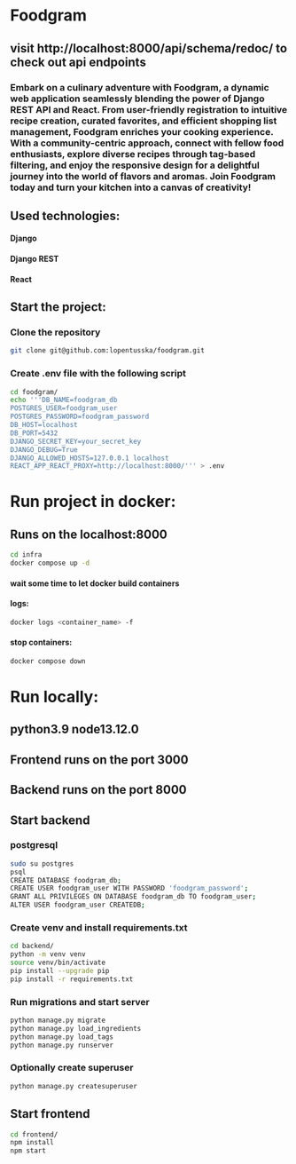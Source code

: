 # Foodgram
## visit http://localhost:8000/api/schema/redoc/ to check out api endpoints

### Embark on a culinary adventure with Foodgram, a dynamic web application seamlessly blending the power of Django REST API and React. From user-friendly registration to intuitive recipe creation, curated favorites, and efficient shopping list management, Foodgram enriches your cooking experience. With a community-centric approach, connect with fellow food enthusiasts, explore diverse recipes through tag-based filtering, and enjoy the responsive design for a delightful journey into the world of flavors and aromas. Join Foodgram today and turn your kitchen into a canvas of creativity!

## Used technologies:
#### Django
#### Django REST
#### React

## Start the project:

### Clone the repository
```bash
git clone git@github.com:lopentusska/foodgram.git
```

### Create .env file with the following script
```bash
cd foodgram/
echo '''DB_NAME=foodgram_db
POSTGRES_USER=foodgram_user
POSTGRES_PASSWORD=foodgram_password
DB_HOST=localhost
DB_PORT=5432
DJANGO_SECRET_KEY=your_secret_key
DJANGO_DEBUG=True
DJANGO_ALLOWED_HOSTS=127.0.0.1 localhost
REACT_APP_REACT_PROXY=http://localhost:8000/''' > .env
```

# Run project in docker:

## Runs on the localhost:8000

```bash
cd infra
docker compose up -d
```
#### wait some time to let docker build containers

#### logs:
```bash
docker logs <container_name> -f
```

#### stop containers:
```bash
docker compose down
```

# Run locally:
## python3.9 node13.12.0

## Frontend runs on the port 3000
## Backend runs on the port 8000

## Start backend

### postgresql
```bash
sudo su postgres
psql
CREATE DATABASE foodgram_db;
CREATE USER foodgram_user WITH PASSWORD 'foodgram_password';
GRANT ALL PRIVILEGES ON DATABASE foodgram_db TO foodgram_user;
ALTER USER foodgram_user CREATEDB;
```

### Create venv and install requirements.txt
```bash
cd backend/
python -m venv venv
source venv/bin/activate
pip install --upgrade pip
pip install -r requirements.txt
```

### Run migrations and start server
```bash
python manage.py migrate
python manage.py load_ingredients
python manage.py load_tags
python manage.py runserver
```

### Optionally create superuser
```bash
python manage.py createsuperuser
```

## Start frontend
```bash
cd frontend/
npm install 
npm start
```
